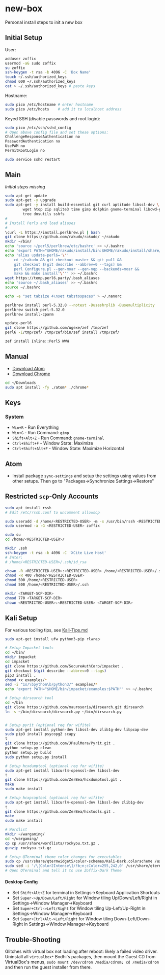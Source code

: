 # new-box
Personal install steps to init a new box

## Initial Setup

User:

```bash
adduser zoffix
usermod -aG sudo zoffix
su zoffix
ssh-keygen -t rsa -b 4096 -C 'Box Name'
touch ~/.ssh/authorized_keys
chmod 600 ~/.ssh/authorized_keys
cat > ~/.ssh/authorized_keys # paste keys
```

Hostname:

```bash
sudo pico /etc/hostname # enter hostname
sudo pico /etc/hosts    # add it to localhost address
```

Keyed SSH (disable passwords and root login):

```bash
sudo pico /etc/ssh/sshd_config
# Open above config file and set these options:
ChallengeResponseAuthentication no
PasswordAuthentication no
UsePAM no
PermitRootLogin no
```

```bash
sudo service sshd restart
```

## Main

*Initial steps missing*

```bash
sudo apt-get update
sudo apt-get -y upgrade
sudo apt-get -y install build-essential git curl aptitude libssl-dev \
        wget htop zip sqlite3 time gimp dolphin gnome-terminal libcwd-guard-perl \
        tree dnsutils sshfs
#
# Install Perls and load aliases
#
\curl -L https://install.perlbrew.pl | bash
git clone https://github.com/rakudo/rakudo/ ~/rakudo
mkdir ~/bin/
echo 'source ~/perl5/perlbrew/etc/bashrc' >> ~/.bashrc
echo 'export PATH="$HOME/rakudo/install/bin:$HOME/rakudo/install/share/perl6/site/bin:$HOME:/bin:$PATH"' >> ~/.bashrc
echo 'alias update-perl6='\''
    cd ~/rakudo && git checkout master && git pull &&
    git checkout $(git describe --abbrev=0 --tags) &&
    perl Configure.pl --gen-moar --gen-nqp --backends=moar &&
    make && make install'\''' >> ~/.bashrc
wget https://temp.perl6.party/.bash_aliases
echo 'source ~/.bash_aliases' >> ~/.bashrc
source ~/.bashrc

echo -e "set tabsize 4\nset tabstospaces" > ~/.nanorc

perlbrew install perl-5.32.0 --notest -Duseshrplib -Dusemultiplicity
perlbrew switch perl-5.32.0
perlbrew install-cpanm

update-perl6
git clone https://github.com/ugexe/zef /tmp/zef
perl6 -I/tmp/zef/ /tmp/zef/bin/zef install /tmp/zef/

zef install Inline::Perl5 WWW
```

## Manual

- [Download Atom](https://atom.io/)
- [Download Chrome](https://www.google.ca/chrome/)

```bash
cd ~/Downloads
sudo apt install -fy ./atom* ./chrome*
```

## Keys

### System

- `Win+R` - Run Everything
- `Win+G` - Run Command: `gimp`
- `Shift+Alt+Z` - Run Command: `gnome-terminal`
- `Ctrl+Shift+F` - Window State: Maximize
- `Ctrl+Shift+Alt+F` - Window State: Maximize Horizontal

## Atom

- Install package `sync-settings` and setup the settings using values from other setups. Then go to "Packages→Synchronize Settings→Restore"

## Restricted `scp`-Only Accounts

```bash
sudo apt install rssh
# Edit /etc/rssh.conf to uncomment allowscp

sudo useradd -d /home/<RESTRICTED-USER> -m -s /usr/bin/rssh <RESTRICTED-USER>
sudo usermod -a -G <RESTRICTED-USER> zoffix

sudo su
cd /home/<RESTRICTED-USER>/

mkdir .ssh
ssh-keygen -t rsa -b 4096 -C 'XCite Live Host'
# Enter:
# /home/<RESTRICTED-USER>/.ssh/id_rsa

chown -R <RESTRICTED-USER>:<RESTRICTED-USER> /home/<RESTRICTED-USER>/.ssh
chmod -R 400 /home/<RESTRICTED-USER>
chmod 500 /home/<RESTRICTED-USER>
chmod 500 /home/<RESTRICTED-USER>/.ssh

mkdir <TARGET-SCP-DIR>
chmod 770 <TARGET-SCP-DIR>
chown <RESTRICTED-USER>:<RESTRICTED-USER> <TARGET-SCP-DIR>
```

## Kali Setup

For various tooling tips, see [Kali-Tips.md](Kali-Tips.md)

```bash
sudo apt-get install ufw python3-pip rlwrap

# Setup Impacket tools
cd ~/bin/
mkdir impacket
cd impacket
git clone https://github.com/SecureAuthCorp/impacket .
git checkout $(git describe --abbrev=0 --tags)
pip3 install .
chmod +x examples/*
sed -i "1s/\bpython\b/python3/" examples/*
echo 'export PATH="$HOME/bin/impacket/examples:$PATH"' >> ~/.bashrc

# Setup dirsearch tool
cd ~/bin
git clone https://github.com/maurosoria/dirsearch.git dirsearch
ln -s ~/bin/dirsearch/dirsearch.py ~/bin/dirsearch.py


# Setup pyrit (optional req for wifite)
sudo apt-get install python-dev libssl-dev zlib1g-dev libpcap-dev
sudo pip3 install psycopg2 scapy                
t
git clone https://github.com/JPaulMora/Pyrit.git .
python setup.py clean
python setup.py build
sudo python setup.py install

# Setup hcxdumptool (optional req for wifite)
sudo apt-get install libcurl4-openssl-dev libssl-dev
t
git clone https://github.com/ZerBea/hcxdumptool.git .
make
sudo make install

# Setup hcxpcaptool (optional req for wifite)
sudo apt-get install libcurl4-openssl-dev libssl-dev zlib1g-dev
t
git clone https://github.com/ZerBea/hcxtools.git .
make
sudo make install

# Wordlist
mkdir ~/wargaming/
cd ~/wargaming/
cp cp /usr/share/wordlists/rockyou.txt.gz .
gunzip rockyou.txt.gz

# Setup QTerminal theme color changes for executables
sudo cp /usr/share/qtermwidget5/color-schemes/Kali-Dark.colorscheme /usr/share/qtermwidget5/color-schemes/Zoffix-Dark.colorscheme
sudo sed -i '/\[Color2Intense\]/!b;n;cColor=255,242,0' /usr/share/qtermwidget5/color-schemes/Zoffix-Dark.colorscheme
# Open QTerminal and tell it to use Zoffix-Dark Theme
```

#### Desktop Config

* Set `Shift+Alt+Z` for terminal in Settings->Keyboard Application Shortcuts
* Set `Super->Up/Down/Left/Right` for Window tiling Up/Down/Left/Right in Settings->Window Manager->Keyboard
* Set `Super+Ctrl->Left/Right` for Window tiling Up-Left/Up-Right in Settings->Window Manager->Keyboard
* Set `Super+Ctrl+Alt->Left/Right` for Window tiling Down-Left/Down-Right in Settings->Window Manager->Keyboard


## Trouble-Shooting

Glitches with virtual box not loading after reboot: likely a failed video driver. Uninstall all `virtualbox*` Bodhi's packages, then mount the Guest CD from VirtualBox's menus, `sudo mount /dev/cdrom /media/cdrom; cd /media/cdrom` and then run the guest installer from there.
